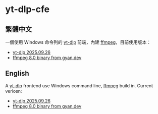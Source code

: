# yt-dlp-cfe

## 繁體中文

一個使用 Windows 命令列的 [yt-dlp](https://github.com/yt-dlp/yt-dlp) 前端，內建 [ffmpeg](https://ffmpeg.org/)，目前使用版本：

* [yt-dlp 2025.09.26](https://github.com/yt-dlp/yt-dlp/releases/tag/2025.09.26)
* [ffmpeg 8.0 binary from gyan.dev](https://www.gyan.dev/ffmpeg/builds/)

## English

A [yt-dlp](https://github.com/yt-dlp/yt-dlp) frontend use Windows command line, [ffmpeg](https://ffmpeg.org/) build in. Current veriosn:

* [yt-dlp 2025.09.26](https://github.com/yt-dlp/yt-dlp/releases/tag/2025.09.26)
* [ffmpeg 8.0 binary from gyan.dev](https://www.gyan.dev/ffmpeg/builds/)